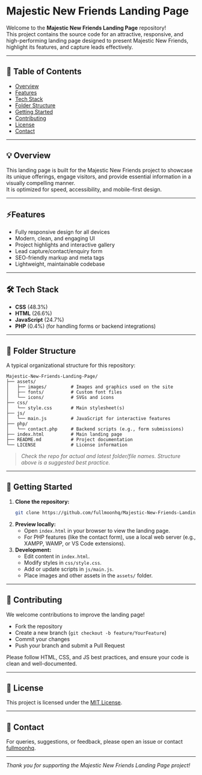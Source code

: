 # Majestic New Friends Landing Page

Welcome to the **Majestic New Friends Landing Page** repository!  
This project contains the source code for an attractive, responsive, and high-performing landing page designed to present Majestic New Friends, highlight its features, and capture leads effectively.

---

## 📖 Table of Contents

- [Overview](#overview)
- [Features](#features)
- [Tech Stack](#tech-stack)
- [Folder Structure](#folder-structure)
- [Getting Started](#getting-started)
- [Contributing](#contributing)
- [License](#license)
- [Contact](#contact)

---

## 💡 Overview

This landing page is built for the Majestic New Friends project to showcase its unique offerings, engage visitors, and provide essential information in a visually compelling manner.  
It is optimized for speed, accessibility, and mobile-first design.

---

## ⚡Features

- Fully responsive design for all devices
- Modern, clean, and engaging UI
- Project highlights and interactive gallery
- Lead capture/contact/enquiry form
- SEO-friendly markup and meta tags
- Lightweight, maintainable codebase

---

## 🛠️ Tech Stack

- **CSS** (48.3%)
- **HTML** (26.6%)
- **JavaScript** (24.7%)
- **PHP** (0.4%) (for handling forms or backend integrations)

---

## 📂 Folder Structure

A typical organizational structure for this repository:

```
Majestic-New-Friends-Landing-Page/
├── assets/
│   ├── images/         # Images and graphics used on the site
│   ├── fonts/          # Custom font files
│   └── icons/          # SVGs and icons
├── css/
│   └── style.css       # Main stylesheet(s)
├── js/
│   └── main.js         # JavaScript for interactive features
├── php/
│   └── contact.php     # Backend scripts (e.g., form submissions)
├── index.html          # Main landing page
├── README.md           # Project documentation
└── LICENSE             # License information
```

> *Check the repo for actual and latest folder/file names. Structure above is a suggested best practice.*

---

## 🚀 Getting Started

1. **Clone the repository:**
   ```bash
   git clone https://github.com/fullmoonhq/Majestic-New-Friends-Landing-Page.git
   ```
2. **Preview locally:**
   - Open `index.html` in your browser to view the landing page.
   - For PHP features (like the contact form), use a local web server (e.g., XAMPP, WAMP, or VS Code extensions).
3. **Development:**
   - Edit content in `index.html`.
   - Modify styles in `css/style.css`.
   - Add or update scripts in `js/main.js`.
   - Place images and other assets in the `assets/` folder.

---

## 📝 Contributing

We welcome contributions to improve the landing page!

- Fork the repository
- Create a new branch (`git checkout -b feature/YourFeature`)
- Commit your changes
- Push your branch and submit a Pull Request

Please follow HTML, CSS, and JS best practices, and ensure your code is clean and well-documented.

---

## 📄 License

This project is licensed under the [MIT License](LICENSE).

---

## 📧 Contact

For queries, suggestions, or feedback, please open an issue or contact [fullmoonhq](https://github.com/fullmoonhq).

---

*Thank you for supporting the Majestic New Friends Landing Page project!*
